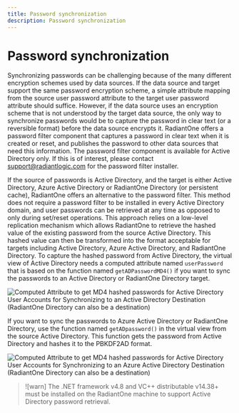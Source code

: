 ```yaml
---
title: Password synchronization
description: Password synchronization
---
```


# Password synchronization

Synchronizing passwords can be challenging because of the many different encryption schemes used by data sources. If the data source and target support the same password encryption scheme, a simple attribute mapping from the source user password attribute to the target user password attribute should suffice. However, if the data source uses an encryption scheme that is not understood by the target data source, the only way to synchronize passwords would be to capture the password in clear text (or a reversible format) before the data source encrypts it. RadiantOne offers a password filter component that captures a password in clear text when it is created or reset, and publishes the password to other data sources that need this information. The password filter component is available for Active Directory only. If this is of interest, please contact <support@radiantlogic.com> for the password filter installer.

If the source of passwords is Active Directory, and the target is either Active Directory, Azure Active Directory or RadiantOne Directory (or persistent cache), RadiantOne offers an alternative to the password filter. This method does not require a password filter to be installed in every Active Directory domain, and user passwords can be retrieved at any time as opposed to only during set/reset operations. This approach relies on a low-level replication mechanism which allows RadiantOne to retrieve the hashed value of the existing password from the source Active Directory. This hashed value can then be transformed into the format acceptable for targets including Active Directory, Azure Active Directory, and RadiantOne Directory. To capture the hashed password from Active Directory, the virtual view of Active Directory needs a computed attribute named `userPassword` that is based on the function named `getADPasswordMD4()` if you want to sync the passwords to an Active Directory or RadiantOne Directory target.

![Computed Attribute to get MD4 hashed passwords for Active Directory User Accounts for Synchronizing to an Active Directory Destination (RadiantOne Directory can also be a destination)](../media/image20.png)

If you want to sync the passwords to Azure Active Directory or RadiantOne Directory, use the function named `getADpassword()` in the virtual view from the source Active Directory. This function gets the password from Active Directory and hashes it to the PBKDF2AD format.

![Computed Attribute to get MD4 hashed passwords for Active Directory User Accounts for Synchronizing to an Azure Active Directory Destination (RadiantOne Directory can also be a destination)](../media/image21.png)

>![warn] The .NET framework v4.8 and VC++ distributable v14.38+ must be installed on the RadiantOne machine to support Active Directory password retrieval.
